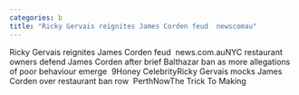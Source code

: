 ```yaml
---
categories: b
title: "Ricky Gervais reignites James Corden feud  newscomau"
---
```

Ricky Gervais reignites James Corden feud&nbsp;&nbsp;news.com.auNYC restaurant owners defend James Corden after brief Balthazar ban as more allegations of poor behaviour emerge&nbsp;&nbsp;9Honey CelebrityRicky Gervais mocks James Corden over restaurant ban row&nbsp;&nbsp;PerthNowThe Trick To Making 